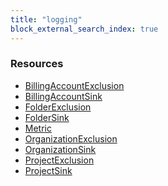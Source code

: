 ```yaml
---
title: "logging"
block_external_search_index: true
---
```


<!-- WARNING: this file was generated by Pulumi Docs Generator. -->
<!-- Do not edit by hand unless you're certain you know what you are doing! -->

<style>
  table td p { margin-top: 0; margin-bottom: 0; }
</style>

<h3>Resources</h3>
<ul class="api">
    <li><a href="billingaccountexclusion"><span class="symbol resource"></span>BillingAccountExclusion</a></li>
    <li><a href="billingaccountsink"><span class="symbol resource"></span>BillingAccountSink</a></li>
    <li><a href="folderexclusion"><span class="symbol resource"></span>FolderExclusion</a></li>
    <li><a href="foldersink"><span class="symbol resource"></span>FolderSink</a></li>
    <li><a href="metric"><span class="symbol resource"></span>Metric</a></li>
    <li><a href="organizationexclusion"><span class="symbol resource"></span>OrganizationExclusion</a></li>
    <li><a href="organizationsink"><span class="symbol resource"></span>OrganizationSink</a></li>
    <li><a href="projectexclusion"><span class="symbol resource"></span>ProjectExclusion</a></li>
    <li><a href="projectsink"><span class="symbol resource"></span>ProjectSink</a></li>
</ul>


